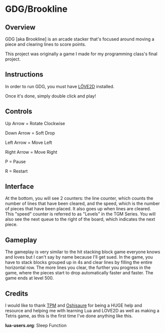 # GDG/Brookline

## Overview

GDG [aka Brookline] is an arcade stacker that's focused around moving a piece and clearing lines to score points. 

This project was originally a game I made for my programming class's final project. 

## Instructions
In order to run GDG, you must have [LÖVE2D](https://love2d.org/) installed.

Once it's done, simply double click and play!

## Controls
Up Arrow = Rotate Clockwise

Down Arrow = Soft Drop

Left Arrow = Move Left

Right Arrow = Move Right

P = Pause

R = Restart

## Interface
At the bottom, you will see 2 counters: the line counter, which counts the number of lines that have been cleared, and the speed, which is the number of pieces that have been placed. It also goes up when lines are cleared. This "speed" counter is referred to as "Levels" in the TGM Series. You will also see the next queue to the right of the board, which indicates the next piece.

## Gameplay
The gameplay is very similar to the hit stacking block game everyone knows and loves but I can't say by name because I'll get sued. In the game, you have to stack blocks grouped up in 4s and clear lines by filling the entire horizontal row. The more lines you clear, the further you progress in the game, where the pieces start to drop automatically faster and faster. The game ends at level 500.

## Credits

I would like to thank [TPM](https://github.com/joezeng) and [Oshisaure](https://github.com/oshisaure) for being a HUGE help and resource and helping me with learning Lua and LOVE2D as well as making a Tetris game, as this is the first time I've done anything like this.

**lua-users.org**: Sleep Function

